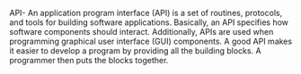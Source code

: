 API- An application program interface (API) is a set of routines, protocols, and tools for building software applications.
Basically, an API specifies how software components should interact. Additionally, APIs are used when programming graphical user interface (GUI) components.
A good API makes it easier to develop a program by providing all the building blocks. A programmer then puts the blocks together.
